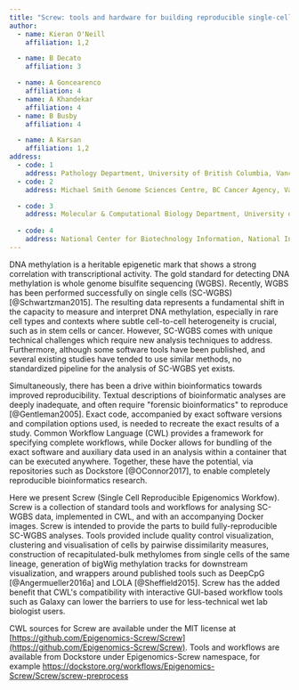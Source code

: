 ```yaml
---
title: "Screw: tools and hardware for building reproducible single-cell epigenomics workflows"
author: 
  - name: Kieran O'Neill 
    affiliation: 1,2

  - name: B Decato
    affiliation: 3

  - name: A Goncearenco
    affiliation: 4
  - name: A Khandekar
    affiliation: 4
  - name: B Busby
    affiliation: 4

  - name: A Karsan  
    affiliation: 1,2
address:
  - code: 1
    address: Pathology Department, University of British Columbia, Vancouver, Canada
  - code: 2 
    address: Michael Smith Genome Sciences Centre, BC Cancer Agency, Vancouver, Canada

  - code: 3
    address: Molecular & Computational Biology Department, University of Southern California, Los Angeles, California, USA
    
  - code: 4
    address: National Center for Biotechnology Information, National Institutes of Health, Bethesda, Maryland, USA
---
```


DNA methylation is a heritable epigenetic mark that shows a strong correlation with transcriptional activity. 
The gold standard for detecting DNA methylation is whole genome bisulfite sequencing (WGBS). 
Recently, WGBS has been performed successfully on single cells (SC-WGBS) [@Schwartzman2015].
The resulting data represents a fundamental shift in the capacity to measure and interpret DNA methylation, especially in rare cell types and contexts where subtle cell-to-cell heterogeneity is crucial, such as in stem cells or cancer. 
However, SC-WGBS comes with unique technical challenges which require new analysis techniques to address. 
Furthermore, although some software tools have been published, and several existing studies have tended to use similar methods, no standardized pipeline for the analysis of SC-WGBS yet exists.

Simultaneously, there has been a drive within bioinformatics towards improved reproducibility. 
Textual descriptions of bioinformatic analyses are deeply inadequate, and often require "forensic bioinformatics" to reproduce [@Gentleman2005]. 
Exact code, accompanied by exact software versions and compilation options used, is needed to recreate the exact results of a study. 
Common Workflow Language (CWL) provides a framework for specifying complete workflows, while Docker allows for bundling of the exact software and auxiliary data used in an analysis within a container that can be executed anywhere. 
Together, these have the potential, via repositories such as Dockstore [@OConnor2017], to enable completely reproducible bioinformatics research.

Here we present Screw (Single Cell Reproducible Epigenomics Workfow). 
Screw is a collection of standard tools and workflows for analysing SC-WGBS data, implemented in CWL, and with an accompanying Docker images. 
Screw is intended to provide the parts to build fully-reproducible SC-WGBS analyses. 
Tools provided include quality control visualization, clustering and visualisation of cells by pairwise dissimilarity measures, construction of recapitulated-bulk methylomes from single cells of the same lineage, generation of bigWig methylation tracks for downstream visualization, and wrappers around published tools such as DeepCpG [@Angermueller2016a] and LOLA [@Sheffield2015]. 
Screw has the added benefit that CWL's compatibility with interactive GUI-based workflow tools such as Galaxy can lower the barriers to use for less-technical wet lab biologist users.

CWL sources for Screw are available under the MIT license at [https://github.com/Epigenomics-Screw/Screw](https://github.com/Epigenomics-Screw/Screw). Tools and workflows are available from Dockstore under Epigenomics-Screw namespace, for example https://dockstore.org/workflows/Epigenomics-Screw/Screw/screw-preprocess
